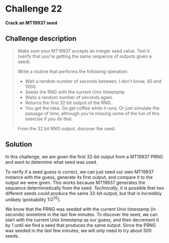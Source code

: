 # Challenge 22

**Crack an MT19937 seed**

## Challenge description

> Make sure your MT19937 accepts an integer seed value. Test it (verify that you're getting the same sequence of outputs given a seed).
> 
> Write a routine that performs the following operation:
> 
> - Wait a random number of seconds between, I don't know, 40 and 1000.
> - Seeds the RNG with the current Unix timestamp
> - Waits a random number of seconds again.
> - Returns the first 32 bit output of the RNG.
> - You get the idea. Go get coffee while it runs. Or just simulate the passage of time, although you're missing some of the fun of this exercise if you do that.
> 
> From the 32 bit RNG output, discover the seed.

## Solution

In this challenge, we are given the first 32-bit output from a MT19937 PRNG and want to determine what seed was used. 

To verify if a seed guess is correct, we can just seed our own MT19937 instance with the guess, generate its first output, and compare it to the output we were given. This works because MT19937 generates the sequence deterministically from the seed. _Technically_, it is possible that two different seeds could produce the same 32-bit output, but that is incredibly unlikely (probability $1/2^{32}$).

We know that the PRNG was seeded with the current Unix timestamp (in seconds) sometime in the last few minutes. To discover the seed, we can start with the current Unix timestamp as our guess, and then decrement it by 1 until we find a seed that produces the same output. Since the PRNG was seeded in the last few minutes, we will only need to try about 500 seeds.